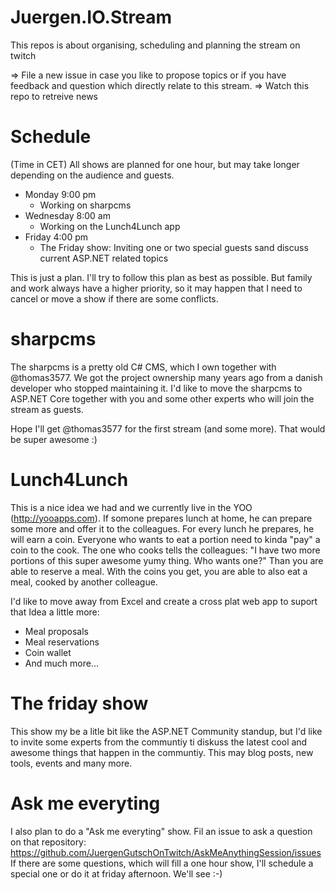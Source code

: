 # Juergen.IO.Stream
This repos is about organising, scheduling and planning the stream on twitch 

=> File a new issue in case you like to propose topics or if you have feedback and question which directly relate to this stream.
=> Watch this repo to retreive news 

# Schedule
(Time in CET)
All shows are planned for one hour, but may take longer depending on the audience and guests.
* Monday 9:00 pm
  * Working on sharpcms
* Wednesday 8:00 am
  * Working on the Lunch4Lunch app
* Friday 4:00 pm
  * The Friday show: Inviting one or two special guests sand discuss current  ASP.NET related topics

This is just a plan. I'll try to follow this plan as best as possible. But family and work always have a higher priority, so it may happen that I need to cancel or move a show if there are some conflicts.

# sharpcms
The sharpcms is a pretty old C# CMS, which I own together with @thomas3577. We got the project ownership many years ago from a danish developer who stopped maintaining it. I'd like to move the sharpcms to ASP.NET Core together with you and some other experts who will join the stream as guests.

Hope I'll get @thomas3577 for the first stream (and some more). That would be super awesome :)

# Lunch4Lunch
This is a nice idea we had and we currently live in the YOO (http://yooapps.com). If somone prepares lunch at home, he can prepare some more and offer it to the colleagues. For every lunch he prepares, he will earn a coin. Everyone who wants to eat a portion need to kinda "pay" a coin to the cook. The one who cooks tells the colleagues: "I have two more portions of this super awesome yumy thing. Who wants one?" Than you are able to reserve a meal. With the coins you get, you are able to also eat a meal, cooked by another colleague.

I'd like to move away from Excel and create a cross plat web app to suport that Idea a little more: 
* Meal proposals 
* Meal reservations
* Coin wallet
* And much more...

# The friday show
This show my be a litle bit like the ASP.NET Community standup, but I'd like to invite some experts from the communtiy ti diskuss the latest cool and awesome things that happen in the communtiy. This may blog posts, new tools, events and many more. 

# Ask me everyting
I also plan to do a "Ask me everyting" show. 
Fil an issue to ask a question on that repository: https://github.com/JuergenGutschOnTwitch/AskMeAnythingSession/issues
If there are some questions, which will fill a one hour show, I'll schedule a special one or do it at friday afternoon. We'll see :-)
